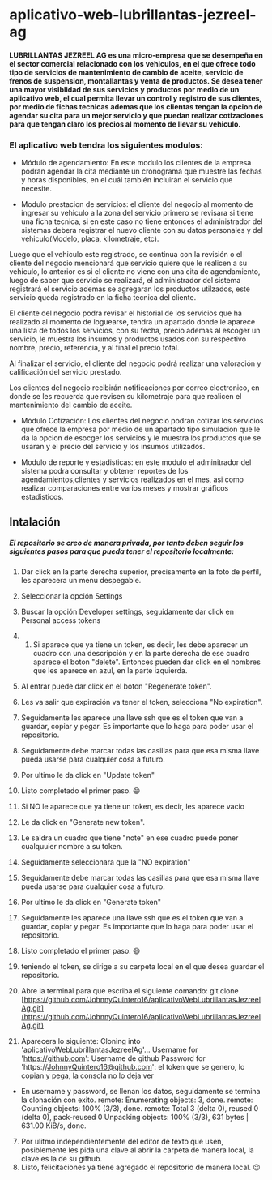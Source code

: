 # aplicativo-web-lubrillantas-jezreel-ag
#### LUBRILLANTAS JEZREEL AG es una micro-empresa que se desempeña en el sector comercial relacionado con los vehiculos, en el que ofrece todo tipo de servicios de mantenimiento de cambio de aceite, servicio de frenos de suspension, montallantas y venta de productos. Se desea tener una mayor visiblidad de sus servicios y productos por medio de un aplicativo web, el cual permita llevar un control y registro de sus clientes, por medio de fichas tecnicas ademas que los clientas tengan la opcion de agendar su cita para un mejor servicio y que puedan realizar cotizaciones para que tengan claro los precios al momento de llevar su vehiculo. 

### El aplicativo web tendra los siguientes modulos: 

* Módulo de agendamiento: En este modulo los clientes de la empresa podran agendar la cita mediante un cronograma que muestre las fechas y horas disponibles, en el cuál también incluirán el servicio que necesite.

* Modulo prestacion de servicios: el cliente del negocio al momento de ingresar su vehiculo a la zona del servicio primero se revisara si tiene una ficha tecnica, si en este caso no tiene entonces el administrador del sistemas debera registrar el nuevo cliente con su datos personales y del vehiculo(Modelo, placa, kilometraje, etc).

Luego que el vehiculo este registrado, se continua con la revisión o el cliente del negocio mencionará que servicio quiere que le realicen a su vehiculo, lo anterior es si el cliente no viene con una cita de agendamiento, luego de saber que servicio se realizará, el administrador del sistema registrará el servicio ademas se agregaran los productos utilzados, este servicio queda registrado en la ficha tecnica del cliente.

El cliente del negocio podra revisar el historial de los servicios que ha realizado al momento de loguearse, tendra un apartado donde le aparece una lista de todos los servicios, con su fecha, precio ademas al escoger un servicio, le muestra los insumos y productos usados con su respectivo nombre, precio, referencia, y al final el precio total.

Al finalizar el servicio, el cliente del negocio podrá realizar una valoración y calificación del servicio prestado.

Los clientes del negocio recibirán notificaciones por correo electronico, en donde se les recuerda que revisen su kilometraje para que realicen el mantenimiento del cambio de aceite.

* Módulo Cotización: Los clientes del negocio podran cotizar los servicios que ofrece la empresa por medio de un apartado tipo simulacion que le da la opcion de esocger los servicios y le muestra los productos que se usaran y el precio del servicio y los insumos utilizados.

* Modulo de reporte y estadisticas: en este modulo el adminitrador del sistema podra consultar y obtener reportes de los agendamientos,clientes y servicios realizados en el mes, asi como realizar comparaciones entre varios meses y  mostrar gráficos estadisticos.

## Intalación

##### El repositorio se creo de manera  privada, por tanto deben seguir los siguientes pasos para que pueda tener el repositorio localmente:

1. Dar click en la parte derecha superior, precisamente en la foto de perfil, les aparecera un menu despegable.
2. Seleccionar la opción Settings
3. Buscar la opción Developer settings, seguidamente dar click en Personal access tokens
1. 1. Si aparece que ya tiene un token, es decir, les debe aparecer un cuadro con una descripción y en la parte derecha de ese cuadro aparece el boton "delete". Entonces pueden dar click en el nombres que les aparece en azul, en la parte izquierda.
  1. Al entrar puede dar click en el boton "Regenerate token".
  2. Les va salir que expiración va tener el token, selecciona "No expiration".
  3. Seguidamente les aparece una llave ssh que es el token que van a guardar, copiar y pegar. Es importante que lo haga para poder usar el repositorio.
  4. Seguidamente debe marcar todas las casillas para que esa misma llave pueda usarse para cualquier cosa a futuro.
  5. Por ultimo le da click en "Update token"
  6. Listo completado el primer paso. :smile:

 2. Si NO le aparece que ya tiene un token, es decir, les aparece vacio
  1. Le da click en "Generate new token".
  2. Le saldra un cuadro que tiene "note" en ese cuadro puede poner cualquuier nombre a su token.
  3. Seguidamente seleccionara que la "NO expiration"
  4. Seguidamente debe marcar todas las casillas para que esa misma llave pueda usarse para cualquier cosa a futuro.
  5. Por ultimo le da click en "Generate token"
  6. Seguidamente les aparece una llave ssh que es el token que van a guardar, copiar y pegar. Es importante que lo haga para poder usar el repositorio.
  7. Listo completado el primer paso. :smile:

4. teniendo el token, se dirige a su carpeta local en el que desea guardar el repositorio.
5. Abre la terminal para que escriba el siguiente comando: git clone [https://github.com/JohnnyQuintero16/aplicativoWebLubrillantasJezreelAg.git](https://github.com/JohnnyQuintero16/aplicativoWebLubrillantasJezreelAg.git)
6. Aparecera lo siguiente: 
Cloning into 'aplicativoWebLubrillantasJezreelAg'...
Username for 'https://github.com': Username de github
Password for 'https://JohnnyQuintero16@github.com': el token que se genero, lo copian y pega, la consola no lo deja ver
* En username y password, se llenan los datos, seguidamente se termina la clonación con exito.
remote: Enumerating objects: 3, done.
remote: Counting objects: 100% (3/3), done.
remote: Total 3 (delta 0), reused 0 (delta 0), pack-reused 0
Unpacking objects: 100% (3/3), 631 bytes | 631.00 KiB/s, done.
7. Por ulitmo independientemente del editor de texto que usen, posiblemente les pida una clave al abrir la carpeta de manera local, la clave es la de su github.
8. Listo, felicitaciones ya tiene agregado el repositorio de manera local. :wink:
